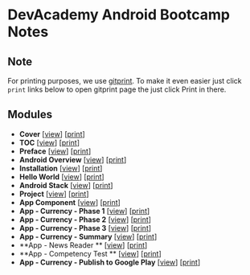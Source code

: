 
# DevAcademy Android Bootcamp Notes

## Note

For printing purposes, we use [gitprint](https://gitprint.com). To make it even easier just click `print` links below to open gitprint page the just click Print in there.

## Modules

* **Cover** [[view](cover.md)] [<a href="https://gitprint.com/devacademy/android-bootcamp/blob/master/modules/cover.md" target="_blank">print</a>]
* **TOC** [[view](toc.md)] [<a href="https://gitprint.com/devacademy/android-bootcamp/blob/master/modules/toc.md" target="_blank">print</a>]
* **Preface** [[view](preface.md)] [<a href="https://gitprint.com/devacademy/android-bootcamp/blob/master/modules/preface.md" target="_blank">print</a>]
* **Android Overview** [[view](overview.md)] [<a href="https://gitprint.com/devacademy/android-bootcamp/blob/master/modules/overview.md" target="_blank">print</a>]
* **Installation** [[view](installation.md)] [<a href="https://gitprint.com/devacademy/android-bootcamp/blob/master/modules/installation.md" target="_blank">print</a>]
* **Hello World** [[view](helloworld.md)] [<a href="https://gitprint.com/devacademy/android-bootcamp/blob/master/modules/helloworld.md" target="_blank">print</a>]
* **Android Stack** [[view](stack.md)] [<a href="https://gitprint.com/devacademy/android-bootcamp/blob/master/modules/stack.md" target="_blank">print</a>]
* **Project** [[view](project.md)] [<a href="https://gitprint.com/devacademy/android-bootcamp/blob/master/modules/project.md" target="_blank">print</a>]
* **App Component** [[view](component.md)] [<a href="https://gitprint.com/devacademy/android-bootcamp/blob/master/modules/component.md" target="_blank">print</a>]
* **App - Currency - Phase 1** [[view](currency1.md)] [<a href="https://gitprint.com/devacademy/android-bootcamp/blob/master/modules/currency1.md" target="_blank">print</a>]
* **App - Currency - Phase 2** [[view](currency2.md)] [<a href="https://gitprint.com/Taufik-Aegis/android-bootcamp/blob/master/modules/currency2.md" target="_blank">print</a>]
* **App - Currency - Phase 3** [[view](currency3.md)] [<a href="https://gitprint.com/Taufik-Aegis/android-bootcamp/blob/master/modules/currency3.md" target="_blank">print</a>]
* **App - Currency - Summary** [[view](summary.md)] [<a href="https://gitprint.com/Taufik-Aegis/android-bootcamp/blob/master/modules/summary.md" target="_blank">print</a>]
* **App - News Reader ** [[view](newsreader.md)] [<a href="https://gitprint.com/Taufik-Aegis/android-bootcamp/blob/master/modules/newsreader.md" target="_blank">print</a>]
* **App - Competency Test ** [[view](competencytest.md)] [<a href="https://gitprint.com/Taufik-Aegis/android-bootcamp/blob/master/modules/competencytest.md" target="_blank">print</a>]
* **App - Currency - Publish to Google Play** [[view](publish.md)] [<a href="https://gitprint.com/Taufik-Aegis/android-bootcamp/blob/master/modules/publish.md" target="_blank">print</a>]